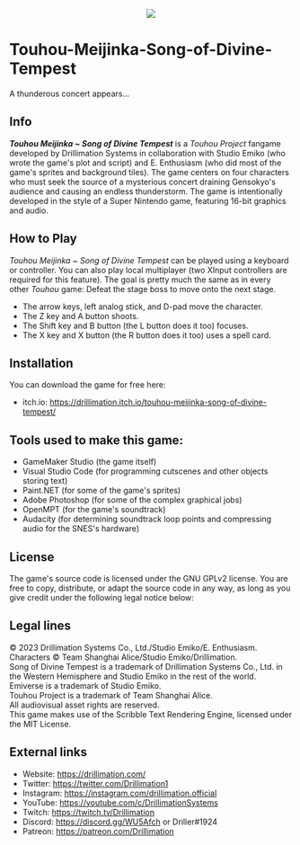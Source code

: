 <p align="center"><img src="https://drillimationcom.files.wordpress.com/2023/05/touhou_meijinka_logo.png"></p>

# Touhou-Meijinka-Song-of-Divine-Tempest
A thunderous concert appears...
## Info
***Touhou Meijinka ~ Song of Divine Tempest*** is a *Touhou Project* fangame developed by Drillimation Systems in collaboration with Studio Emiko (who wrote the game's plot and script) and E. Enthusiasm (who did most of the game's sprites and background tiles). The game centers on four characters who must seek the source of a mysterious concert draining Gensokyo's audience and causing an endless thunderstorm. The game is intentionally developed in the style of a Super Nintendo game, featuring 16-bit graphics and audio.

## How to Play
*Touhou Meijinka ~ Song of Divine Tempest* can be played using a keyboard or controller. You can also play local multiplayer (two XInput controllers are required for this feature). The goal is pretty much the same as in every other *Touhou* game: Defeat the stage boss to move onto the next stage.

- The arrow keys, left analog stick, and D-pad move the character.
- The Z key and A button shoots.
- The Shift key and B button (the L button does it too) focuses.
- The X key and X button (the R button does it too) uses a spell card.

## Installation
You can download the game for free here:
- itch.io: https://drillimation.itch.io/touhou-meijinka-song-of-divine-tempest/

## Tools used to make this game:
- GameMaker Studio (the game itself)
- Visual Studio Code (for programming cutscenes and other objects storing text)
- Paint.NET (for some of the game's sprites)
- Adobe Photoshop (for some of the complex graphical jobs)
- OpenMPT (for the game's soundtrack)
- Audacity (for determining soundtrack loop points and compressing audio for the SNES's hardware)

## License
The game's source code is licensed under the GNU GPLv2 license. You are free to copy, distribute, or adapt the source code in any way, as long as you give credit under the following legal notice below:

## Legal lines
© 2023 Drillimation Systems Co., Ltd./Studio Emiko/E. Enthusiasm. Characters © Team Shanghai Alice/Studio Emiko/Drillimation.  
Song of Divine Tempest is a trademark of Drillimation Systems Co., Ltd. in the Western Hemisphere and Studio Emiko in the rest of the world.  
Emiverse is a trademark of Studio Emiko.  
Touhou Project is a trademark of Team Shanghai Alice.  
All audiovisual asset rights are reserved.  
This game makes use of the Scribble Text Rendering Engine, licensed under the MIT License.

## External links
* Website: https://drillimation.com/
* Twitter: https://twitter.com/Drillimation1
* Instagram: https://instagram.com/drillimation.official
* YouTube: https://youtube.com/c/DrillimationSystems
* Twitch: https://twitch.tv/Drillimation
* Discord: https://discord.gg/WU5Afch or Driller#1924
* Patreon: https://patreon.com/Drillimation
